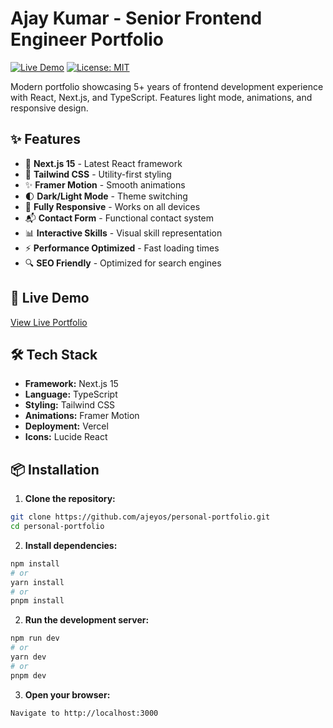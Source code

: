 # Ajay Kumar - Senior Frontend Engineer Portfolio

[![Live Demo](https://img.shields.io/badge/demo-live-brightgreen)](https://codedbyajey.vercel.app/)
[![License: MIT](https://img.shields.io/badge/License-MIT-blue.svg)](https://opensource.org/licenses/MIT)

Modern portfolio showcasing 5+ years of frontend development experience with React, Next.js, and TypeScript. Features light mode, animations, and responsive design.

## ✨ Features

- 🚀 **Next.js 15** - Latest React framework
- 🎨 **Tailwind CSS** - Utility-first styling
- ✨ **Framer Motion** - Smooth animations
- 🌓 **Dark/Light Mode** - Theme switching
- 📱 **Fully Responsive** - Works on all devices
- 📬 **Contact Form** - Functional contact system
- 📊 **Interactive Skills** - Visual skill representation
- ⚡ **Performance Optimized** - Fast loading times
- 🔍 **SEO Friendly** - Optimized for search engines

## 🚀 Live Demo

[View Live Portfolio](https://codedbyajey.vercel.app/)

## 🛠️ Tech Stack

- **Framework:** Next.js 15
- **Language:** TypeScript
- **Styling:** Tailwind CSS
- **Animations:** Framer Motion
- **Deployment:** Vercel
- **Icons:** Lucide React

## 📦 Installation

1. **Clone the repository:**
```bash
git clone https://github.com/ajeyos/personal-portfolio.git
cd personal-portfolio
```

2. **Install dependencies:**
```bash
npm install
# or
yarn install
# or
pnpm install
```

2. **Run the development server:**
```bash
npm run dev
# or
yarn dev
# or
pnpm dev
```

3. **Open your browser:**
```bash
Navigate to http://localhost:3000
```
